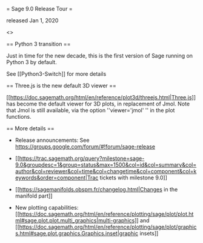 = Sage 9.0 Release Tour =

released Jan 1, 2020

<<TableOfContents>>

== Python 3 transition ==

Just in time for the new decade, this is the first version of Sage running on Python 3 by default. 

See [[Python3-Switch]] for more details

== Three.js is the new default 3D viewer ==

[[https://doc.sagemath.org/html/en/reference/plot3d/threejs.html|Three.js]] has become the default viewer for 3D plots, in replacement of Jmol. Note that Jmol is still available, via the option ''viewer='jmol' '' in the plot functions. 

== More details ==

* Release announcements: See https://groups.google.com/forum/#!forum/sage-release

* [[https://trac.sagemath.org/query?milestone=sage-9.0&groupdesc=1&group=status&max=1500&col=id&col=summary&col=author&col=reviewer&col=time&col=changetime&col=component&col=keywords&order=component|Trac tickets with milestone 9.0]]

* [[https://sagemanifolds.obspm.fr/changelog.html|Changes in the manifold part]]

* New plotting capabilities: [[https://doc.sagemath.org/html/en/reference/plotting/sage/plot/plot.html#sage.plot.plot.multi_graphics|multi-graphics]] and [[https://doc.sagemath.org/html/en/reference/plotting/sage/plot/graphics.html#sage.plot.graphics.Graphics.inset|graphic insets]]
